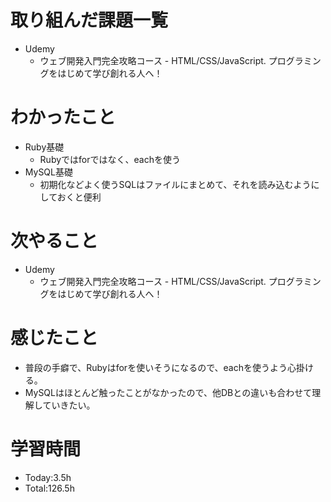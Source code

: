 # 取り組んだ課題一覧
- Udemy
  - ウェブ開発入門完全攻略コース - HTML/CSS/JavaScript. プログラミングをはじめて学び創れる人へ！

# わかったこと
- Ruby基礎
  - Rubyではforではなく、eachを使う
- MySQL基礎
  - 初期化などよく使うSQLはファイルにまとめて、それを読み込むようにしておくと便利
   
# 次やること
- Udemy
  - ウェブ開発入門完全攻略コース - HTML/CSS/JavaScript. プログラミングをはじめて学び創れる人へ！

# 感じたこと
- 普段の手癖で、Rubyはforを使いそうになるので、eachを使うよう心掛ける。
- MySQLはほとんど触ったことがなかったので、他DBとの違いも合わせて理解していきたい。

# 学習時間
- Today:3.5h
- Total:126.5h
